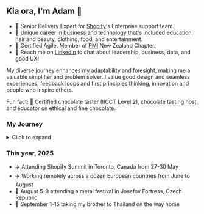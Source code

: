 ## Kia ora, I'm Adam 👋 

- 💼 Senior Delivery Expert for [Shopify](https://github.com/shopify)'s Enterprise support team.
- 📐 Unique career in business and technology that's included education, hair and beauty, clothing, food, and entertainment.
- 🌱 Certified Agile. Member of [PMI](https://www.pmi.org/) New Zealand Chapter.
- 💬 Reach me on [LinkedIn](https://linkedin.com/in/adamthomsonnz) to chat about leadership, business, data, and good UX!

My diverse journey enhances my adaptability and foresight, making me a valuable simplifier and problem solver. I value good design and seamless experiences, feedback loops and first principles thinking, innovation and people who inspire others.

Fun fact: 🍫 Certified chocolate taster (IICCT Level 2), chocolate tasting host, and educator on ethical and fine chocolate.


### My Journey
<details>
<summary>Click to expand</summary>
<br />

I've been at Shopify.com since 2019, helping our teams excel. 🚀

### Early Years

- 2000 - Begun freelancing in website development, marketing, design, and photography.
- 2004 - Started music and event promotion.
- 2007 - Became a radio DJ at iconic 40-year-old station [RadioActive 88.6FM](https://radioactive.fm/)
- 2009 - Began working for clothing brand [ALC Apparel](https://alostcauseofficial.com/)
- 2011 - Co-organizer of WordCamp NZ (national WordPress conference)
- 2014 - Managed the radio station on a 1-month contract
- 2017 - Led Wellington WordPress meetup.com group and co-organized monthly meetups
- 2017 - Managed the radio station on a 2-month contract
- 2017 - Joined NZ's hair & beauty industry training organization [NZHITO](https://hito.org.nz/)
- 2018 - Co-organizer and emcee at WordCamp NZ (national WordPress conference)

### Shopify, 2019-

- 2019 - Started at [Shopify.com](https://shopify.com/)
- 2020 - ✈️ Attended Shopify Summit in Ottawa, Canada, toured HQ, met CEO Tobi Lütke, dinner with COO Toby Shannon
- 2020 - Joined the pilot for enhancing support for Shopify's top merchants; [Shopify for Enterprise](https://www.shopify.com/enterprise)
- 2021 - Promoted to Enterprise Support Manager
- 2023 - ✈️ Attended LeadCon (leadership conference) at Fairmont Banff Springs, Canada
- 2023 - Joined Shopify Enterprise Support's senior leadership team as a Senior Delivery Expert
- 2025 - ✈️ Attended Shopify Summit in Toronto, Canada, toured Toronto port, 3-day hackathon

</details>

### This year, 2025

- ✈️ Attending Shopify Summit in Toronto, Canada from 27-30 May
- ✈️ Working remotely across a dozen European countries from June to August
- 🤘 August 5-9 attending a metal festival in Josefov Fortress, Czech Republic
- 🍜 September 1-15 taking my brother to Thailand on the way home

